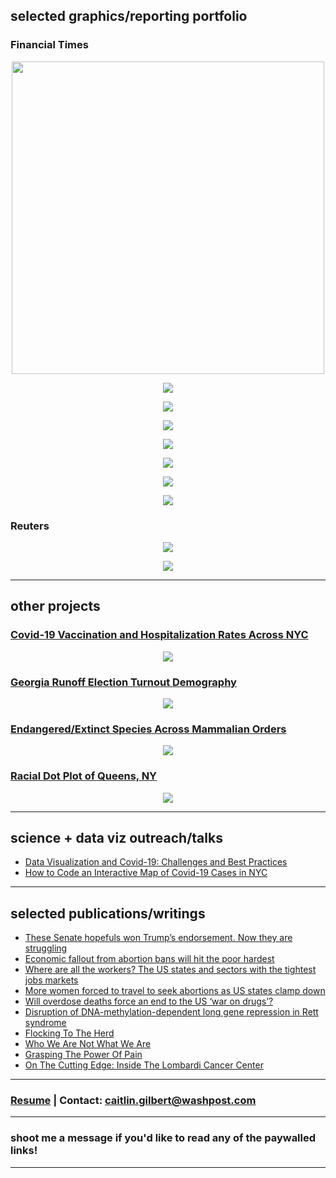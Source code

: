 ## selected graphics/reporting portfolio

### Financial Times
<p align="center">
<a href="https://ig.ft.com/arizona-election-deniers/">
         <img src="images/azelection.png?raw=true" width="500">
         </a>
</p>

<p align="center">
<a href="https://www.ft.com/content/9c5b5025-a995-494c-83a5-65ef04952a1a/">
         <img src="images/scatter_gif.gif?raw=true">
         </a>
</p>

<p align="center">
<a href="https://www.ft.com/content/5de8f03a-82fa-41a2-928a-27606351c9b4/">
         <img src="images/flight_routes.gif?raw=true">
         </a>
</p>

<p align="center">
<a href="https://www.ft.com/content/27cf21ac-dabc-45a5-813f-0223572b908f/">
         <img src="images/donoroverlap_crossover_2.gif?raw=true">
         </a>
</p>

<p align="center">
<a href="https://www.ft.com/content/18ed424a-5689-42e1-bd84-436e37b2a4ea/">
         <img src="images/fentanyl_lollipopchart.png?raw=true">
         </a>
</p>

<p align="center">
<a href="https://www.ft.com/content/9e29ad1c-b0a5-4b7d-b569-f1f8dd0e8e04/">
         <img src="images/covid_hospitalizations_state_geofacet.png?raw=true">
         </a>
</p>

<p align="center">
         <a href="https://www.ft.com/content/33046396-15ec-460f-9724-faf6443c80b8/">
         <img src="images/ebike_supplychain_gif.gif?raw=true">
         </a>
</p>

<p align="center">
         <a href="https://www.ft.com/content/47d56d82-e02c-4a53-9d26-05e5e97300b5/">
         <img src="images/BBB_interactive_gif.gif?raw=true">
         </a>
</p>

### Reuters
<p align="center">
<a href="https://graphics.reuters.com/STORM-IDA/RAINFALL/akvezzlbzpr/">
         <img src="images/ida_cp_rainfall.png?raw=true">
         </a>
</p>
                               
<p align="center">
         <a href="https://graphics.reuters.com/STORM-IDA/LANDFALL/lgvdwwgjwpo/">
         <img src="images/ida_leveed_gulfmap.png?raw=true">
         </a>
</p>


---

## other projects

### [Covid-19 Vaccination and Hospitalization Rates Across NYC](/nyccovidvax.md)
<p align="center">
<img src="images/nyc_covid_vax_zcta_3-3-21_new.png?raw=true"/>
</p>

### [Georgia Runoff Election Turnout Demography](/garunoff.md)
<p align="center">
<img src="images/ga_runoff_dropoff_race_1.2.21.gif?raw=true"/>
</p>

### [Endangered/Extinct Species Across Mammalian Orders](/redlisthierarchy.md)
<p align="center">
<img src="images/redlist_hierarchy_plot.png?raw=true"/>
</p>

### [Racial Dot Plot of Queens, NY](/queensrace.md)
<p align="center">
<img src="images/queens_race_dotplot.png?raw=true"/>
</p>

---

## science + data viz outreach/talks

- [Data Visualization and Covid-19: Challenges and Best Practices](https://rockedu.rockefeller.edu/component/datavizcovid/)
- [How to Code an Interactive Map of Covid-19 Cases in NYC](https://rockedu.rockefeller.edu/component/covid19datavizrshiny/)

---

## selected publications/writings

- [These Senate hopefuls won Trump’s endorsement. Now they are struggling](https://www.ft.com/content/88ee0e7e-ec32-4878-9e80-b702423360d5)
- [Economic fallout from abortion bans will hit the poor hardest](https://www.ft.com/content/83da246a-7d33-4453-9015-d1789726af2c)
- [Where are all the workers? The US states and sectors with the tightest jobs markets](https://www.ft.com/content/9c5b5025-a995-494c-83a5-65ef04952a1a)
- [More women forced to travel to seek abortions as US states clamp down](https://www.ft.com/content/3a00b5a9-24c6-4122-bcf5-f950881baf82)
- [Will overdose deaths force an end to the US ‘war on drugs’?](https://www.ft.com/content/18ed424a-5689-42e1-bd84-436e37b2a4ea)
- [Disruption of DNA-methylation-dependent long gene repression in Rett syndrome](https://www.nature.com/articles/nature14319)
- [Flocking To The Herd](https://thehoya.com/gilbert-flocking-to-the-herd/)
- [Who We Are Not What We Are](https://thehoya.com/gilbert-who-we-are-not-what-we-are/)
- [Grasping The Power Of Pain](https://thehoya.com/gilbert-grasping-the-power-of-pain/)
- [On The Cutting Edge: Inside The Lombardi Cancer Center](https://thehoya.com/on-the-cutting-edge-inside-the-lombardi-cancer-center/)

---

### [Resume](caitlingilbert_resume.pdf) | Contact: caitlin.gilbert@washpost.com

---
### shoot me a message if you'd like to read any of the paywalled links!

---
<p style="font-size:11px">

